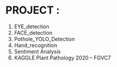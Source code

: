# PROJECT :
1. EYE_detection
2. FACE_detection
3. Pothole_YOLO_Detection
4. Hand_recognition
5. Sentiment Analysis
6. KAGGLE Plant Pathology 2020 – FGVC7
